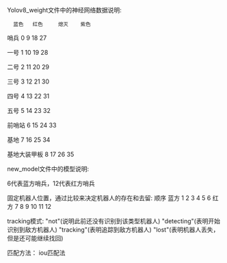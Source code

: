 Yolov8_weight文件中的神经网络数据说明:

      蓝色   红色     熄灭    紫色

哨兵   0      9       18      27

一号   1      10      19      28

二号   2      11      20      29

三号   3      12      21      30

四号   4      13      22      31

五号   5      14      23      32

前哨站 6      15      24      33

基地   7      16      25      34

基地大装甲板 8      17      26      35


new_model文件中的模型说明:

6代表蓝方哨兵，12代表红方哨兵

固定机器人位置，通过比较来决定机器人的存在和去留: 顺序 蓝方 1 2 3 4 5 6 红方 7 8 9 10 11 12

tracking模式: "not"(说明此前还没有识别到该类型机器人) "detecting"(表明开始识别到敌方机器人) "tracking"(表明追踪到敌方机器人) "lost"(表明机器人丢失，但是还可能继续找回)

匹配方法： iou匹配法

